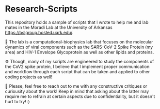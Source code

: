 # Research-Scripts
This repository holds a sample of scripts that I wrote to help me and lab mates in the Moradi Lab at the University of Arkansas https://bslgroup.hosted.uark.edu/.

🧬 The lab is a computational-biophysics lab that focuses on the molecular dynamics of viral components such as the SARS-CoV-2 Spike Protein (my area) and HIV-1 Envelope Glycoprotein as well as other lipids and proteins.

♽ Though, many of my scripts are engineered to study the components of the CoV2 spike protein, I believe that I implement proper communication and workflow through each script that can be taken and applied to other coding projects as well!

🤝 Please, feel free to reach out to me with any constructive critiques or curiousity about the work! Keep in mind that asking about the latter may require me to refrain at certain aspects due to confidentiality, but it doesn't hurt to try! (:
